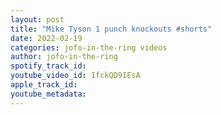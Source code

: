 ```yaml
---
layout: post
title: "Mike Tyson 1 punch knockouts #shorts"
date: 2022-02-19
categories: jofo-in-the-ring videos
author: jofo-in-the-ring
spotify_track_id: 
youtube_video_id: IfckQD9IEsA
apple_track_id: 
youtube_metadata: 
---
```

